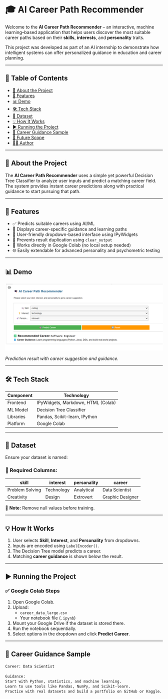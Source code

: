 # 🎓 AI Career Path Recommender

Welcome to the **AI Career Path Recommender** – an interactive, machine learning–based application that helps users discover the most suitable career paths based on their **skills**, **interests**, and **personality** traits.

This project was developed as part of an AI internship to demonstrate how intelligent systems can offer personalized guidance in education and career planning.

---

## 📌 Table of Contents

- [🧠 About the Project](#-about-the-project)
- [🚀 Features](#-features)
- [📊 Demo](#-demo)
- [🛠️ Tech Stack](#-tech-stack)
- [📁 Dataset](#-dataset)
- [💡 How It Works](#-how-it-works)
- [▶️ Running the Project](#️-running-the-project)
- [📘 Career Guidance Sample](#-career-guidance-sample)
- [🔮 Future Scope](#-future-scope)
- [👩‍💻 Author](#-author)

---

## 🧠 About the Project

The **AI Career Path Recommender** uses a simple yet powerful Decision Tree Classifier to analyze user inputs and predict a matching career field. The system provides instant career predictions along with practical guidance to start pursuing that path.

---

## 🚀 Features

- ✅ Predicts suitable careers using AI/ML
- 📘 Displays career-specific guidance and learning paths
- 🧩 User-friendly dropdown-based interface using IPyWidgets
- 🔄 Prevents result duplication using `clear_output`
- 📁 Works directly in Google Colab (no local setup needed)
- 🌐 Easily extendable for advanced personality and psychometric testing

---

## 📊 Demo

![Demo Screenshot](demo_screenshot.png)

*Prediction result with career suggestion and guidance.*

---

## 🛠️ Tech Stack

| Component       | Technology                      |
|----------------|----------------------------------|
| Frontend       | IPyWidgets, Markdown, HTML (Colab) |
| ML Model       | Decision Tree Classifier         |
| Libraries      | Pandas, Scikit-learn, IPython    |
| Platform       | Google Colab                     |

---

## 📁 Dataset

Ensure your dataset is named:


### 🧾 Required Columns:

| skill          | interest       | personality     | career          |
|----------------|----------------|------------------|------------------|
| Problem Solving | Technology     | Analytical       | Data Scientist   |
| Creativity      | Design         | Extrovert        | Graphic Designer |

📌 **Note:** Remove null values before training.

---

## 💡 How It Works

1. User selects **Skill**, **Interest**, and **Personality** from dropdowns.
2. Inputs are encoded using `LabelEncoder()`.
3. The Decision Tree model predicts a career.
4. Matching **career guidance** is shown below the result.

---

## ▶️ Running the Project

### ✅ Google Colab Steps

1. Open Google Colab.
2. Upload:
   - `career_data_large.csv`
   - Your notebook file (`.ipynb`)
3. Mount your Google Drive if the dataset is stored there.
4. Run the notebook sequentially.
5. Select options in the dropdown and click **Predict Career**.

---

## 📘 Career Guidance Sample

```text
Career: Data Scientist

Guidance:
Start with Python, statistics, and machine learning.
Learn to use tools like Pandas, NumPy, and Scikit-learn.
Practice with real datasets and build a portfolio on GitHub or Kaggle.
